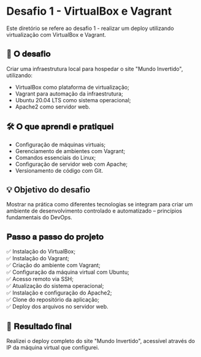 # Desafio 1 - VirtualBox e Vagrant

Este diretório se refere ao desafio 1 - realizar um deploy utilizando virtualização com VirtualBox e Vagrant.

## 📌 𝐎 𝐝𝐞𝐬𝐚𝐟𝐢𝐨 
Criar uma infraestrutura local para hospedar o site "Mundo Invertido", utilizando:
- VirtualBox como plataforma de virtualização;
- Vagrant para automação da infraestrutura;
- Ubuntu 20.04 LTS como sistema operacional;
- Apache2 como servidor web.

## 🛠️ 𝐎 𝐪𝐮𝐞 𝐚𝐩𝐫𝐞𝐧𝐝𝐢 𝐞 𝐩𝐫𝐚𝐭𝐢𝐪𝐮𝐞𝐢
- Configuração de máquinas virtuais;
- Gerenciamento de ambientes com Vagrant;
- Comandos essenciais do Linux;
- Configuração de servidor web com Apache;
- Versionamento de código com Git.

## 💡 Objetivo do desafio
Mostrar na prática como diferentes tecnologias se integram para criar um ambiente de desenvolvimento controlado e automatizado – princípios fundamentais do DevOps.

## 𝐏𝐚𝐬𝐬𝐨 𝐚 𝐩𝐚𝐬𝐬𝐨 𝐝𝐨 𝐩𝐫𝐨𝐣𝐞𝐭𝐨
✅ Instalação do VirtualBox;  
✅ Instalação do Vagrant;  
✅ Criação do ambiente com Vagrant;  
✅ Configuração da máquina virtual com Ubuntu;  
✅ Acesso remoto via SSH;  
✅ Atualização do sistema operacional;  
✅ Instalação e configuração do Apache2;  
✅ Clone do repositório da aplicação;  
✅ Deploy dos arquivos no servidor web.  

## 🎯 𝐑𝐞𝐬𝐮𝐥𝐭𝐚𝐝𝐨 𝐟𝐢𝐧𝐚𝐥 
Realizei o deploy completo do site "Mundo Invertido", acessível através do IP da máquina virtual que configurei.


